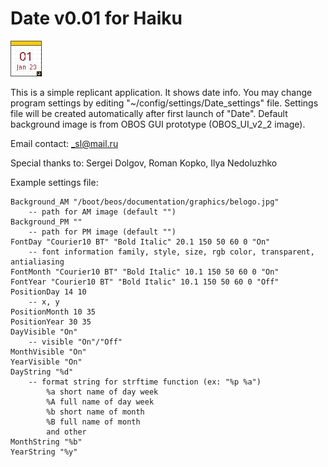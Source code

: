 Date v0.01 for Haiku
==

![Screenshot](DateReplicant.png)

This is a simple replicant application. It shows date info.  You may change program settings by editing "~/config/settings/Date_settings" file.  Settings file will be created automatically after first launch of "Date". Default background image is from OBOS GUI prototype (OBOS_UI_v2_2 image).

Email contact: _sl@mail.ru

Special thanks to: Sergei Dolgov, Roman Kopko, Ilya Nedoluzhko

Example settings file:

```
Background_AM "/boot/beos/documentation/graphics/belogo.jpg"
	-- path for AM image (default "")
Background_PM "" 
	-- path for PM image (default "")
FontDay "Courier10 BT" "Bold Italic" 20.1 150 50 60 0 "On"
	-- font information family, style, size, rgb color, transparent, antialiasing
FontMonth "Courier10 BT" "Bold Italic" 10.1 150 50 60 0 "On"
FontYear "Courier10 BT" "Bold Italic" 10.1 150 50 60 0 "Off"
PositionDay 14 10
	-- x, y
PositionMonth 10 35
PositionYear 30 35
DayVisible "On"
	-- visible "On"/"Off"
MonthVisible "On"
YearVisible "On"
DayString "%d"
	-- format string for strftime function (ex: "%p %a")
		%a short name of day week
		%A full name of day week
		%b short name of month
		%B full name of month
		and other
MonthString "%b"
YearString "%y"
```
